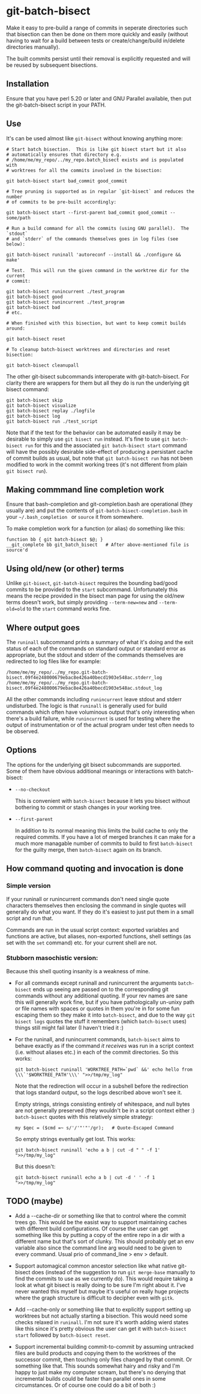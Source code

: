 
# git-batch-bisect

Make it easy to pre-build a range of commits in seperate directories such that
bisection can then be done on them more quickly and easily (without having to
wait for a build between tests or create/change/build in/delete directories
manually).

The built commits persist until their removal is explicitly requested and will
be reused by subsequent bisections.

## Installation

Ensure that you have perl 5.20 or later and GNU Parallel available, then put
the git-batch-bisect script in your PATH.

## Use

It's can be used almost like `git-bisect` without knowing anything more:

```
# Start batch bisection.  This is like git bisect start but it also
# automatically ensures that directory e.g.
# /home/me/my_repo/../my_repo.batch_bisect exists and is populated with
# worktrees for all the commits involved in the bisection:

git batch-bisect start bad_commit good_commit

# Tree pruning is supported as in regular `git-bisect` and reduces the number
# of commits to be pre-built accordingly:

git batch-bisect start --first-parent bad_commit good_commit -- some/path

# Run a build command for all the commits (using GNU parallel).  The `stdout`
# and `stderr` of the commands themselves goes in log files (see below):

git batch-bisect runinall 'autoreconf --install && ./configure && make'

# Test.  This will run the given command in the worktree dir for the current
# commit:

git batch-bisect runincurrent ./test_program
git batch-bisect good
git batch-bisect runincurrent ./test_program
git batch-bisect bad
# etc.

# When finished with this bisection, but want to keep commit builds around:

git batch-bisect reset

# To cleanup batch-bisect worktrees and directories and reset bisection:

git batch-bisect cleanupall
```

The other git-bisect subcommands interoperate with git-batch-bisect.  For
clarity there are wrappers for them but all they do is run the underlying git
bisect command:

```
git batch-bisect skip
git batch-bisect visualize
git batch-bisect replay ./logfile
git batch-bisect log
git batch-bisect run ./test_script
```

Note that if the test for the behavior can be automated easily it may be
desirable to simply use `git bisect run` instead.  It's fine to use `git
batch-bisect run` for this and the associated `git batch-bisect start` command
will have the possibly desirable side-effect of producing a persistant cache of
commit builds as usual, but note that `git batch-bisect run` has not been
modified to work in the commit working trees (it's not different from plain
`git bisect run`).

## Making commmand line completion work

Ensure that bash-completion and git-completion.bash are operational (they
usually are) and put the contents of `git-batch-bisect-completion.bash` in your
`~/.bash_completion ` or `source` it from somewhere.

To make completion work for a function (or alias) do something like this:

```
function bb { git batch-bisect $@; }
__git_complete bb git_batch_bisect   # After above-mentioned file is source'd
```

## Using old/new (or other) terms

Unlike `git-bisect`, `git-batch-bisect` requires the bounding bad/good
commits to be provided to the `start` subcommand.  Unfortunately this means
the recipe provided in the bisect man page for using the old/new terms
doesn't work, but simply providing `--term-new=new` and `--term-old=old` to
the `start` command works fine.


## Where output goes

<!-- FIXXME: modify this to cover runinrange if it ever gets added -->

The `runinall` subcommand prints a summary of what it's doing and the exit
status of each of the commands on standard output or standard error as
appropriate, but the stdout and stderr of the commands themselves are
redirected to log files like for example:

```
/home/me/my_repo/../my_repo.git-batch-bisect.09f4e248000679ebac8e426a40becd1903e548ac.stderr_log
/home/me/my_repo/../my_repo.git-batch-bisect.09f4e248000679ebac8e426a40becd1903e548ac.stdout_log
```

All the other commands including `runincurrent` leave stdout and stderr
undisturbed.  The logic is that `runinall` is generally used for build commands
which often have voluminous output that's only interesting when there's a build
failure, while `runincurrent` is used for testing where the output of
instrumentation or of the actual program under test often needs to be observed.

## Options

The options for the underlying git bisect subcommands are supported.  Some of
them have obvious additional meanings or interactions with batch-bisect:

- `--no-checkout`

    This is convenient with `batch-bisect` because it lets you bisect without
    bothering to commit or stash changes in your working tree.

- `--first-parent`

    In addition to its normal meaning this limits the build cache to only the
    required commits.  If you have a lot of merged branches it can make for a
    much more managable number of commits to build to first `batch-bisect` for
    the guilty merge, then `batch-bisect` again on its branch.

## How command quoting and invocation is done

### Simple version

If your runinall or runincurrent commands don't need single quote characters
themselves then enclosing the command in single quotes will generally do what
you want.  If they do it's easiest to just put them in a small script and run
that.

Commands are run in the usual script context: exported variables and functions
are active, but aliases, non-exported functions, shell settings (as set with
the `set` command) etc. for your current shell are not.

### Stubborn masochistic version:

Because this shell quoting insanity is a weakness of mine.

<!-- FIXXME: modify this to cover runinrange if it ever gets added -->
- For all commands except runinall and runincurrent the arguments
`batch-bisect` ends up seeing are passed on to the corresponding git commands
without any additional quoting.  If your rev names are sane this will generally
work fine, but if you have pathologically un-unixy path or file names with
spaces or quotes in them you're in for some fun escaping them so they make it
into `batch-bisect`, and due to the way `git bisect logs` quotes the stuff
it remembers (which `batch-bisect` uses) things still might fail later (I
haven't tried it :)

<!-- FIXME: would be nice to fix the garbage formatting where the first paragraph of a bullet point is not indented but subsequent ones need to be, probably by indending first I guess -->

<!-- FIXXME: modify this to cover runinrange if it ever gets added -->
- For the runinall, and runincurrent commands, `batch-bisect` aims to behave
exactly as if the command *it receives* was run in a script context (i.e.
without aliases etc.) in each of the commit directories.  So this works:

    ```
    git batch-bisect runinall 'WORKTREE_PATH=`pwd` &&' echo hello from \\\`'$WORKTREE_PATH'\\\' ">>/tmp/my_log"
    ```

    Note that the redirection will occur in a subshell before the redirection
    that logs standard output, so the logs described above won't see it.

    Empty strings, strings consisting entirely of whitespace, and null bytes
    are not generally preserved (they wouldn't be in a script context either :)
    `batch-bisect` quotes with this relatively simple strategy:

    ```
    my $qec = ($cmd =~ s/'/'"'"'/gr);   # Quote-Escaped Command
    ```

    So empty strings eventually get lost.  This works:

    ```
    git batch-bisect runinall 'echo a b | cut -d " " -f 1'  ">>/tmp/my_log"
    ```

    But this doesn't:

    ```
    git batch-bisect runinall echo a b | cut -d ' ' -f 1  ">>/tmp/my_log"
    ```

## TODO (maybe)

- Add a --cache-dir or something like that to control where the commit trees
go.  This would be the easist way to support maintaining caches with different
build configurations.  Of course the user can get something like this by putting a copy of the entire repo in a dir with a different name but that's sort of clunky.  This should probably get an env variable also since the command line arg would need to be given to every command.  Usual prio of command_line > env > default.

- Support automagical common ancestor selection like what native git-bisect
does (instead of the suggestion to run `git merge-base` manually to find the
commits to use as we currently do).  This would require taking a look at what
git bisect is really doing to be sure I'm right about it.  I've never
wanted this myself but maybe it's useful on really huge projects where the
graph structure is difficult to decipher even with `gitk`.

- Add --cache-only or something like that to explicitly support setting up
worktrees but not actually starting a bisection.  This would need some checks
relaxed in `runinall`.  I'm not sure it's worth adding wierd states like
this since it's pretty obvious the user can get it with `batch-bisect start`
followed by `batch-bisect reset`.

- Support incremental building commit-to-commit by assuming untracked files are
build products and copying them to the worktrees of the successor commit, then
touching only files changed by that commit.  Or something like that.  This
sounds somewhat hairy and risky and I'm happy to just make my computer scream,
but there's no denying that incremental builds could be faster than parallel
ones in some circumstances.  Or of course one could do a bit of both :)
